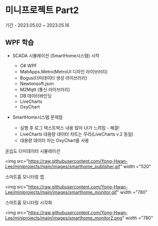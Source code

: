 # 미니프로젝트 Part2
기간 - 2023.05.02 ~ 2023.05.16

## WPF 학습
- SCADA 시뮬레이션 (SmartHome시스템) 시작
	- C# WPF
	- MahApps.Metro(MetroUI 디자인 라이브러리)
	- Bogus(더미데이터 생성 라이브러리)
	- Newtonsoft.json
	- M2Mqtt (통신 라이브러리)
	- DB 데이터바인딩
	- LiveCharts
	- OxyChart
	
- SmartHome시스템 문제점
	- 실행 후  로그 텍스트박스 내용 많아 UI가 느려짐 - 해결!
	- LiveCharts 대용량 데이터 차트는 무리(LiveCharts v.2 동일)
	- 대용량 데이터 차는 OxyChart를 사용
	
온습도 더미데이터 시뮬레이션

<img src="https://raw.githubusercontent.com/Yong-Hwan-Lee/miniprojects/main/images/smarthome_publisher.gif" width ="520" 

스마트홈 모니터링 앱

<img src="https://raw.githubusercontent.com/Yong-Hwan-Lee/miniprojects/main/images/smarthome_monitor.gif" width ="780" 

스마트홈 모니터링 시각화

<img src="https://raw.githubusercontent.com/Yong-Hwan-Lee/miniprojects/main/images/smarthome_monitor2.png" width ="780" 